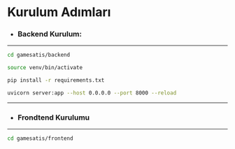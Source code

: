 # Kurulum Adımları

- ### Backend Kurulum:
---
``` bash
cd gamesatis/backend
```
``` bash
source venv/bin/activate
```
``` bash
pip install -r requirements.txt
```
``` bash
uvicorn server:app --host 0.0.0.0 --port 8000 --reload
```
---
- ### Frondtend Kurulumu
---
``` bash
cd gamesatis/frontend
```
